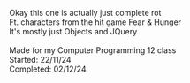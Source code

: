 Okay this one is actually just complete rot <br> 
Ft. characters from the hit game Fear & Hunger <br>
It's mostly just Objects and JQuery<br><br>
Made for my Computer Programming 12 class <br> 
Started:   22/11/24 <br>
Completed: 02/12/24 <br>
